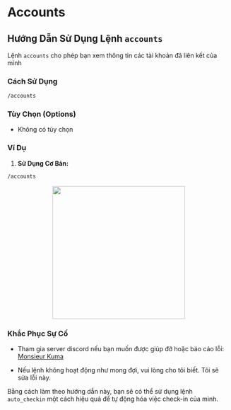 # Accounts

## Hướng Dẫn Sử Dụng Lệnh `accounts`

Lệnh `accounts` cho phép bạn xem thông tin các tài khoản đã liên kết của mình

### Cách Sử Dụng

```bash
/accounts
```

### Tùy Chọn (Options)

- Không có tùy chọn

### Ví Dụ

1. **Sử Dụng Cơ Bản:**

  ```bash
  /accounts
  ```
<p align="center">
  <img height="300" src="/kuma-bot/img/bot/accounts.png" />
</p>

### Khắc Phục Sự Cố
- Tham gia server discord nếu bạn muốn được giúp đỡ hoặc báo cáo lỗi: [Monsieur Kuma](https://discord.gg/Ykq6qgsHSh)

- Nếu lệnh không hoạt động như mong đợi, vui lòng cho tôi biết. Tôi sẽ sửa lỗi này.

Bằng cách làm theo hướng dẫn này, bạn sẽ có thể sử dụng lệnh `auto_checkin` một cách hiệu quả để tự động hóa việc check-in của mình.
